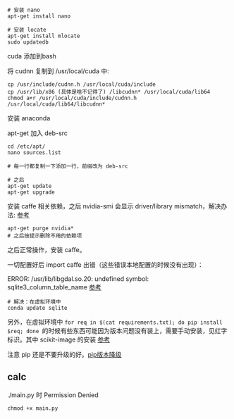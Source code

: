 

```
# 安装 nano
apt-get install nano

# 安装 locate
apt-get install mlocate
sudo updatedb
```

cuda 添加到bash

将 cudnn 复制到 /usr/local/cuda 中:

```
cp /usr/include/cudnn.h /usr/local/cuda/include
cp /usr/lib/x86 (具体是啥不记得了) /libcudnn* /usr/local/cuda/lib64
chmod a+r /usr/local/cuda/include/cudnn.h /usr/local/cuda/lib64/libcudnn*
```

安装 anaconda

apt-get 加入 deb-src

```
cd /etc/apt/
nano sources.list

# 每一行都复制一下添加一行，前缀改为 deb-src

# 之后
apt-get update
apt-get upgrade
```



安装 caffe 相关依赖，之后 nvidia-smi 会显示 driver/library mismatch，解决办法: [参考]()

```
apt-get purge nvidia*
# 之后按提示删除不用的依赖项
```

之后正常操作，安装 caffe。

一切配置好后 import caffe 出错（这些错误本地配置的时候没有出现）：

ERROR: /usr/lib/libgdal.so.20: undefined symbol: sqlite3_column_table_name [参考](https://blog.csdn.net/likejoey/article/details/83751786)

```
# 解决：在虚拟环境中
conda update sqlite
```

另外，在虚拟环境中 ```for req in $(cat requirements.txt); do pip install $req; done ```的时候有些东西可能因为版本问题没有装上，需要手动安装，见红字标识。其中 scikit-image 的安装 [参考](https://blog.csdn.net/xumi13/article/details/104605881/)

注意 pip 还是不要升级的好。[pip版本降级](https://blog.csdn.net/TZJD89/article/details/87971232)



## calc

./main.py 时 Permission Denied

```
chmod +x main.py 
```




